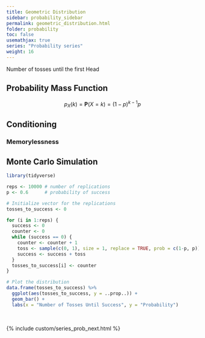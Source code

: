 ```yaml
---
title: Geometric Distribution
sidebar: probability_sidebar
permalink: geometric_distribution.html
folder: probability
toc: false
usemathjax: true
series: "Probability series"
weight: 16
---
```


Number of tosses until the first Head

## Probability Mass Function

$$p_X(k)=\mathbf{P}(X=k)=(1-p)^{k-1}p$$

## Conditioning

### Memorylessness



## Monte Carlo Simulation

```r
library(tidyverse)

reps <- 10000 # number of replications
p <- 0.6      # probability of success

# Initialize vector for the replications
tosses_to_success <- 0

for (i in 1:reps) {
  success <- 0
  counter <- 0
  while (success == 0) {
    counter <- counter + 1
    toss <- sample(c(0, 1), size = 1, replace = TRUE, prob = c(1-p, p))
    success <- success + toss
  }
  tosses_to_success[i] <- counter
}

# Plot the distribution
data.frame(tosses_to_success) %>%
  ggplot(aes(tosses_to_success, y = ..prop..)) +
  geom_bar() +
  labs(x = "Number of Tosses Until Success", y = "Probability")
```

<br>

{% include custom/series_prob_next.html %}

